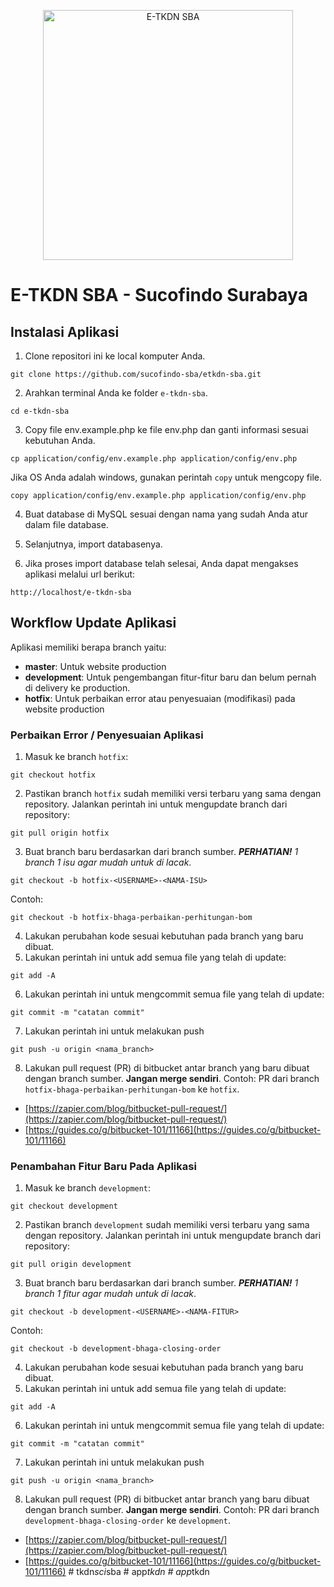 <p align="center"><a href="https://app.tkdn-scisba.web.id/" target="_blank"><img src="https://app.tkdn-scisba.web.id/assets/images/logo_sambung.png" width="400" alt="E-TKDN SBA"></a></p>

  
# E-TKDN SBA - Sucofindo Surabaya

## Instalasi Aplikasi

1. Clone repositori ini ke local komputer Anda.

```
git clone https://github.com/sucofindo-sba/etkdn-sba.git
```

2. Arahkan terminal Anda ke folder `e-tkdn-sba`.

```
cd e-tkdn-sba
```

3. Copy file env.example.php ke file env.php dan ganti informasi sesuai kebutuhan Anda.

```
cp application/config/env.example.php application/config/env.php
```

Jika OS Anda adalah windows, gunakan perintah `copy` untuk mengcopy file.

```
copy application/config/env.example.php application/config/env.php
```

4. Buat database di MySQL sesuai dengan nama yang sudah Anda atur dalam file database.

5. Selanjutnya, import databasenya.

6. Jika proses import database telah selesai, Anda dapat mengakses aplikasi melalui url berikut:

```
http://localhost/e-tkdn-sba
```

## Workflow Update Aplikasi

Aplikasi memiliki berapa branch yaitu:
- **master**: Untuk website production
- **development**: Untuk pengembangan fitur-fitur baru dan belum pernah di delivery ke production.
- **hotfix**: Untuk perbaikan error atau penyesuaian (modifikasi) pada website production
### Perbaikan Error / Penyesuaian Aplikasi

1. Masuk ke branch `hotfix`:

```
git checkout hotfix
```

2. Pastikan branch `hotfix` sudah memiliki versi terbaru yang sama dengan repository. Jalankan perintah ini untuk mengupdate branch dari repository:

```
git pull origin hotfix
```

3. Buat branch baru berdasarkan dari branch sumber. ***PERHATIAN!** 1 branch 1 isu agar mudah untuk di lacak*.

```
git checkout -b hotfix-<USERNAME>-<NAMA-ISU>
```
Contoh: 
```
git checkout -b hotfix-bhaga-perbaikan-perhitungan-bom
```

4. Lakukan perubahan kode sesuai kebutuhan pada branch yang baru dibuat.
5. Lakukan perintah ini untuk add semua file yang telah di update:

```
git add -A
```

6. Lakukan perintah ini untuk mengcommit semua file yang telah di update:

```
git commit -m "catatan commit"
```

7. Lakukan perintah ini untuk melakukan push

```
git push -u origin <nama_branch>
```

8. Lakukan pull request (PR) di bitbucket antar branch yang baru dibuat dengan branch sumber. **Jangan merge sendiri**. Contoh: PR dari branch `hotfix-bhaga-perbaikan-perhitungan-bom` ke `hotfix`.

- [https://zapier.com/blog/bitbucket-pull-request/](https://zapier.com/blog/bitbucket-pull-request/)
- [https://guides.co/g/bitbucket-101/11166](https://guides.co/g/bitbucket-101/11166)

### Penambahan Fitur Baru Pada Aplikasi

1. Masuk ke branch `development`:

```
git checkout development
```

2. Pastikan branch `development` sudah memiliki versi terbaru yang sama dengan repository. Jalankan perintah ini untuk mengupdate branch dari repository:

```
git pull origin development
```

3. Buat branch baru berdasarkan dari branch sumber. ***PERHATIAN!** 1 branch 1 fitur agar mudah untuk di lacak*.

```
git checkout -b development-<USERNAME>-<NAMA-FITUR>
```
Contoh: 
```
git checkout -b development-bhaga-closing-order
```

4. Lakukan perubahan kode sesuai kebutuhan pada branch yang baru dibuat.
5. Lakukan perintah ini untuk add semua file yang telah di update:

```
git add -A
```

6. Lakukan perintah ini untuk mengcommit semua file yang telah di update:

```
git commit -m "catatan commit"
```

7. Lakukan perintah ini untuk melakukan push

```
git push -u origin <nama_branch>
```

8. Lakukan pull request (PR) di bitbucket antar branch yang baru dibuat dengan branch sumber. **Jangan merge sendiri**. Contoh: PR dari branch `development-bhaga-closing-order` ke `development`.
- [https://zapier.com/blog/bitbucket-pull-request/](https://zapier.com/blog/bitbucket-pull-request/)
- [https://guides.co/g/bitbucket-101/11166](https://guides.co/g/bitbucket-101/11166)
#   t k d n _ s c i _ s b a  
 #   a p p _ t k d n  
 #   a p p _ t k d n  
 